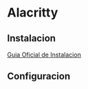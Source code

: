 # Alacritty

## Instalacion

[Guia Oficial de Instalacion](https://github.com/alacritty/alacritty/blob/master/INSTALL.md)

## Configuracion


